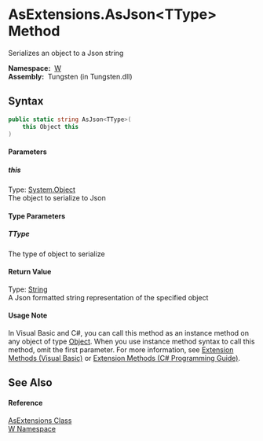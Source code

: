 AsExtensions.AsJson&lt;TType> Method
====================================
  Serializes an object to a Json string

  **Namespace:**  [W][1]  
  **Assembly:**  Tungsten (in Tungsten.dll)

Syntax
------

```csharp
public static string AsJson<TType>(
	this Object this
)

```

#### Parameters

##### *this*
Type: [System.Object][2]  
The object to serialize to Json

#### Type Parameters

##### *TType*
The type of object to serialize

#### Return Value
Type: [String][3]  
A Json formatted string representation of the specified object
#### Usage Note
In Visual Basic and C#, you can call this method as an instance method on any object of type [Object][2]. When you use instance method syntax to call this method, omit the first parameter. For more information, see [Extension Methods (Visual Basic)][4] or [Extension Methods (C# Programming Guide)][5].

See Also
--------

#### Reference
[AsExtensions Class][6]  
[W Namespace][1]  

[1]: ../README.md
[2]: http://msdn.microsoft.com/en-us/library/e5kfa45b
[3]: http://msdn.microsoft.com/en-us/library/s1wwdcbf
[4]: http://msdn.microsoft.com/en-us/library/bb384936.aspx
[5]: http://msdn.microsoft.com/en-us/library/bb383977.aspx
[6]: README.md